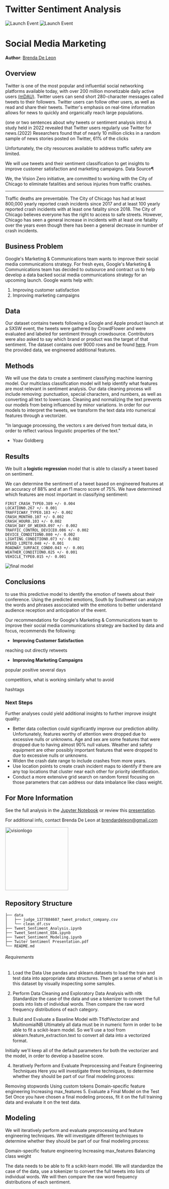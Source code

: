 # Twitter Sentiment Analysis

![Launch Event](https://media.gettyimages.com/id/1239251407/photo/spain-madrid-xiaomi-new-products-launch-event.jpg)
![Launch Event](https://static01.nyt.com/images/2017/11/08/business/08TWITTER1/08TWITTER1-superJumbo.jpg)

# Social Media Marketing

**Author**: [Brenda De Leon](mailto:brendardeleon@gmail.com)

## Overview

Twitter is one of the most popular and influential social networking platforms available today, with over 200 million monetizable daily active users [(mDAU)](). Twitter users can send short 280-character messages called tweets to their followers. Twitter users can follow other users, as well as read and share their tweets. Twitter's emphasis on real-time information allows for news to quickly and organically reach large populations.



(one or two sentences about why tweets or sentiment analysis intro) A study held in 2022 revealed that Twitter users regularly use Twitter for news.(2022)
Researchers found that of nearly 10 million clicks in a random sample of news stories posted on Twitter, 61% of the clicks


Unfortunately, the city resources available to address traffic safety are limited. 

We will use tweets and their sentiment classification to get insights to improve customer satisfaction and marketing campaigns.
Data Source¶

We, the Vision Zero initiative, are committed to working with the City of Chicago to eliminate fatalities and serious injuries from traffic crashes. 

---

Traffic deaths are preventable. The City of Chicago has had at least 800,000 yearly reported crash incidents since 2017 and at least 100 yearly reported crash incidents with at least one fatality since 2018. The City of Chicago believes everyone has the right to access to safe streets. However, Chicago has seen a general increase in incidents with at least one fatality over the years even though there has been a general decrease in number of crash incidents. 


## Business Problem

Google's Marketing & Communications team wants to improve their social media communications strategy. For fresh eyes, Google's Marketing & Communications team has decided to outsource and contract us to help develop a data backed social media communications strategy for an upcoming launch. Google wants help with:

 1. Improving customer satisfaction
 2. Improving marketing campaigns


## Data

Our dataset contains tweets following a Google and Apple product launch at a SXSW event, the tweets were gathered by CrowdFlower and were evaluated and labeled for sentiment through crowdsource. Contributors were also asked to say which brand or product was the target of that sentiment. The dataset contains over 9000 rows and be found [here](https://data.world/crowdflower/brands-and-product-emotions). From the provided data, we engineered additional features.

## Methods



We will use the data to create a sentiment classifying machine learning model. Our multiclass classification model will help identify what features are most relevant in sentiment analysis. Our data cleaning process will include removing: punctuation, special characters, and numbers, as well as converting all text to lowercase. Cleaning and normalizing the text prevents our models from being influenced by minor variations. In order for our models to interpret the tweets, we transform the text data into numerical features through a vectorizer. 




"In language processing,
the vectors x are derived from textual data,
in order to reflect various linguistic properties of the text."

- Yoav Goldberg

## Results

We built a <b>logistic regression</b> model that is able to classify a tweet based on sentiment.  

We can determine the sentiment of a tweet based on engineered features at an accuracy of 88% and at an f1 macro score of 75%. We have determined which features are most important in classifying sentiment:

`FIRST_CRASH_TYPE0.389 +/- 0.004` <br> 
`LOCATION0.267 +/- 0.001` <br>
`TRAFFICWAY_TYPE0.183 +/- 0.002` <br>
`CRASH_MONTH0.107 +/- 0.002` <br>
`CRASH_HOUR0.103 +/- 0.002` <br>
`CRASH_DAY_OF_WEEK0.097 +/- 0.002` <br>
`TRAFFIC_CONTROL_DEVICE0.086 +/- 0.002` <br>
`DEVICE_CONDITION0.080 +/- 0.002` <br>
`LIGHTING_CONDITION0.073 +/- 0.002` <br>
`SPEED_LIMIT0.048 +/- 0.001` <br>
`ROADWAY_SURFACE_COND0.043 +/- 0.001` <br>
`WEATHER_CONDITION0.025 +/- 0.001` <br>
`VEHICLE_TYPE0.015 +/- 0.001`

![final model](/models.png)


## Conclusions

to use this predictive model to identify the emotion of tweets about their conference. Using the predicted emotions, South by Southwest can analyze the words and phrases asscociated with the emotions to better understand audience reception and anticipation of the event.

Our recommendations for Google's Marketing & Communications team to improve their social media communications strategy
are backed by data and focus, recommends the following:

- **Improving Customer Satisfaction** 

reaching out directly
retweets


- **Improving Marketing Campaigns** 

popular positive
several days

competitiors, what is working 
similarly what to avoid

hashtags


### Next Steps

Further analyses could yield additional insights to further improve insight quality:

- Better data collection could significantly improve our prediction ability. Unfortunately, features worthy of attention were dropped due to excessive nulls or unknowns. Age and sex are some features that were dropped due to having almost 90% null values. Weather and safety equipment are other possibly important features that were dropped to due to excessive nulls or unknowns.
- Widen the crash date range to include crashes from more years.
- Use location points to create crash incident maps to identify if there are any top locations that cluster near each other for priority identification.
- Conduct a more extensive grid search on random forest focusing on those parameters that can address our data imbalance like class weight.

## For More Information

See the full analysis in the [Jupyter Notebook](</Tweet_Sentiment_Modeling.ipynb>) or review this [presentation](</Twiter Sentiment Presentation.pdf>).

For additional info, contact Brenda De Leon at [brendardeleon@gmail.com](mailto:brendardeleon@gmail.com)

<img src="https://activetrans.org/busreports/wp-content/uploads/2015/04/vision_zero_logo.jpg" alt="visionlogo" style="width: 200px;"/>

## Repository Structure

```
├── data
│   ├── judge_1377884607_tweet_product_company.csv
│   └── clean_df.csv
├── Tweet_Sentiment_Analysis.ipynb
├── Tweet_Sentiment_EDA.ipynb
├── Tweet_Sentiment_Modeling.ipynb
├── Twiter Sentiment Presentation.pdf
└── README.md
```

###### Requirements

1. Load the Data
Use pandas and sklearn.datasets to load the train and test data into appropriate data structures. Then get a sense of what is in this dataset by visually inspecting some samples.

2. Perform Data Cleaning and Exploratory Data Analysis with nltk
Standardize the case of the data and use a tokenizer to convert the full posts into lists of individual words. Then compare the raw word frequency distributions of each category.

3. Build and Evaluate a Baseline Model with TfidfVectorizer and MultinomialNB
Ultimately all data must be in numeric form in order to be able to fit a scikit-learn model. So we'll use a tool from sklearn.feature_extraction.text to convert all data into a vectorized format.

Initially we'll keep all of the default parameters for both the vectorizer and the model, in order to develop a baseline score.

4. Iteratively Perform and Evaluate Preprocessing and Feature Engineering Techniques
Here you will investigate three techniques, to determine whether they should be part of our final modeling process:

Removing stopwords
Using custom tokens
Domain-specific feature engineering
Increasing max_features
5. Evaluate a Final Model on the Test Set
Once you have chosen a final modeling process, fit it on the full training data and evaluate it on the test data.



## Modeling

We will iteratively perform and evaluate preprocessing and feature engineering techniques. We will investigate different techniques to determine whether they should be part of our final modeling process:

Domain-specific feature engineering
Increasing max_features
Balancing class weight



The data needs to be able to fit a scikit-learn model. We will standardize the case of the data, use a tokenizer to convert the full tweets into lists of individual words. We will then compare the raw word frequency distributions of each sentiment. 
